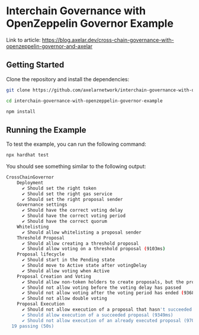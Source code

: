 # Interchain Governance with OpenZeppelin Governor Example

Link to article: https://blog.axelar.dev/cross-chain-governance-with-openzeppelin-governor-and-axelar

## Getting Started

Clone the repository and install the dependencies:

```sh
git clone https://github.com/axelarnetwork/interchain-governance-with-openzeppelin-governor-example.git

cd interchain-governance-with-openzeppelin-governor-example

npm install
```

## Running the Example

To test the example, you can run the following command:

```sh
npx hardhat test
```
You should see something similar to the following output:

```sh
CrossChainGovernor
    Deployment
      ✔ Should set the right token
      ✔ Should set the right gas service
      ✔ Should set the right proposal sender
    Governance settings
      ✔ Should have the correct voting delay
      ✔ Should have the correct voting period
      ✔ Should have the correct quorum
    Whitelisting
      ✔ Should allow whitelisting a proposal sender
    Threshold Proposal
      ✔ Should allow creating a threshold proposal
      ✔ Should allow voting on a threshold proposal (9103ms)
    Proposal lifecycle
      ✔ Should start in the Pending state
      ✔ Should move to Active state after votingDelay
      ✔ Should allow voting when Active
    Proposal Creation and Voting
      ✔ Should allow non-token holders to create proposals, but the proposal should fail (9040ms)
      ✔ Should not allow voting before the voting delay has passed
      ✔ Should not allow voting after the voting period has ended (9368ms)
      ✔ Should not allow double voting
    Proposal Execution
      ✔ Should not allow execution of a proposal that hasn't succeeded
      ✔ Should allow execution of a succeeded proposal (9349ms)
      ✔ Should not allow execution of an already executed proposal (9709ms)
  19 passing (50s)
```


